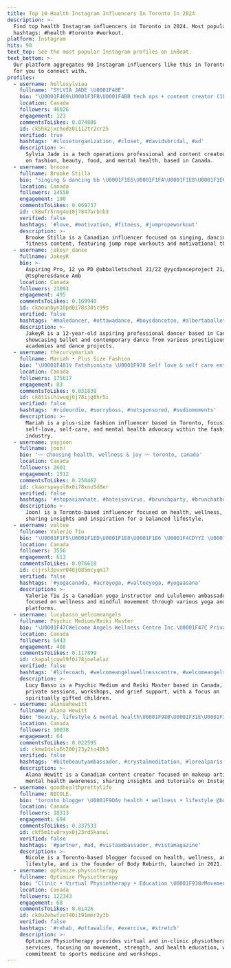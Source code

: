 ```yaml
---
title: Top 10 Health Instagram Influencers In Toronto In 2024
description: >-
  Find top health Instagram influencers in Toronto in 2024. Most popular
  hashtags: #health #toronto #workout.
platform: Instagram
hits: 90
text_top: See the most popular Instagram profiles on inBeat.
text_bottom: >-
  Our platform aggregates 90 Instagram influencers like this in Toronto, Canada
  for you to connect with.
profiles:
  - username: hellosylviaa
    fullname: "SYLVIA JADE \U0001F48E"
    bio: "\U0001F469\U0001F3FB‍\U0001F4BB tech ops + content creator (180k+ youtube subs ♡) \U0001F930\U0001F3FB mama-to-be fashion/beauty, food, & mental health ottawa/toronto | sylviajadeta@gmail.com"
    location: Canada
    followers: 46826
    engagement: 123
    commentsToLikes: 0.074886
    id: ck5hk2jxchodz0i112tr2cr25
    verified: true
    hashtags: '#closetorganization, #closet, #davidsbridal, #ad'
    description: >-
      Sylvia Jade is a tech operations professional and content creator focusing
      on fashion, beauty, food, and mental health, based in Canada.
  - username: brooxe
    fullname: Brooke Stilla
    bio: "singing & dancing bb \U0001F1E6\U0001F1FA\U0001F1E8\U0001F1E6 sweat with @skipsisters ❤️‍\U0001F525 when it rains look for rainbows \U0001F308 when it’s dark look for the stars ✨"
    location: Canada
    followers: 14550
    engagement: 190
    commentsToLikes: 0.069737
    id: ck8wfr5rmg4u10j7847arbnh3
    verified: false
    hashtags: '#love, #motivation, #fitness, #jumpropeworkout'
    description: >-
      Brooke Stilla is a Canadian influencer focused on singing, dancing, and
      fitness content, featuring jump rope workouts and motivational themes.
  - username: jakeyr_dance
    fullname: JakeyR
    bio: >-
      Aspiring Pro, 12 yo PD @abballetschool 21/22 @yycdanceproject 21/22
      @tspheresdance Amb
    location: Canada
    followers: 23093
    engagement: 495
    commentsToLikes: 0.169948
    id: ckaounbyn10pd0i78s30ic99s
    verified: false
    hashtags: '#maledancer, #ottawadance, #boysdancetoo, #albertaballet'
    description: >-
      JakeyR is a 12-year-old aspiring professional dancer based in Canada,
      showcasing ballet and contemporary dance from various prestigious
      academies and dance projects.
  - username: thecurvymariah
    fullname: Mariah • Plus Size Fashion
    bio: "\U0001F481‍♀️ Fatshionista \U0001F970 Self love & self care enthusiast \U0001F9E0 Mental health advocate \U0001F4CDToronto, Canada"
    location: Canada
    followers: 175617
    engagement: 83
    commentsToLikes: 0.031838
    id: ck8t1sihiwuqj0j78ijq8hr5i
    verified: false
    hashtags: '#rideordie, #sorryboss, #notsponsored, #sudiomoments'
    description: >-
      Mariah is a plus-size fashion influencer based in Toronto, focusing on
      self-love, self-care, and mental health advocacy within the fashion
      industry.
  - username: yayjoon
    fullname: joon!
    bio: '〰 choosing health, wellness & joy 〰 toronto, canada'
    location: Canada
    followers: 2601
    engagement: 1512
    commentsToLikes: 0.250462
    id: ckaorspayol0x0i78xnu5d8er
    verified: false
    hashtags: '#stopasianhate, #hateisavirus, #brunchparty, #brunchathome'
    description: >-
      Joon! is a Toronto-based influencer focused on health, wellness, and joy,
      sharing insights and inspiration for a balanced lifestyle.
  - username: valtee
    fullname: Valerie Tiu
    bio: "\U0001F1F5\U0001F1ED\U0001F1E8\U0001F1E6 \U0001F4CDYYZ \U0001F9D8‍♀️ @lululemon Ambassador #thesweatlife ☁️ Curator @_softlandings_ @mosaicyogato @wearejaybird @thevillij @sweatandtonic @levelbyoxford"
    location: Canada
    followers: 3556
    engagement: 613
    commentsToLikes: 0.076618
    id: cljrsl3pvvr040j085mcyqm17
    verified: false
    hashtags: '#yogacanada, #acroyoga, #valteeyoga, #yogaasana'
    description: >-
      Valerie Tiu is a Canadian yoga instructor and Lululemon ambassador,
      focused on wellness and mindful movement through various yoga and fitness
      platforms.
  - username: lucybasso_welcomeangels
    fullname: Psychic Medium/Reiki Master
    bio: "\U0001F47CWelcome Angels Wellness Centre Inc.\U0001F47C Private Sessions/Events/Workshops/Classes/Grief Support Specializing in Assisting Spiritually Gifted Children"
    location: Canada
    followers: 6443
    engagement: 486
    commentsToLikes: 0.117899
    id: ckapaljcqwl9f0i78joelelaz
    verified: false
    hashtags: '#lifecoach, #welcomeangelswellnesscentre, #welcomeangels, #psychicmedium'
    description: >-
      Lucy Basso is a Psychic Medium and Reiki Master based in Canada, offering
      private sessions, workshops, and grief support, with a focus on
      spiritually gifted children.
  - username: alanaahewitt
    fullname: Alana Hewitt
    bio: "Beauty, lifestyle & mental health\U0001F98B\U0001F31E\U0001F308 \U0001F4CD Toronto/GTA \U0001F4E9 alanahewitt@hotmail.com"
    location: Canada
    followers: 10038
    engagement: 64
    commentsToLikes: 0.022595
    id: ckmw1dxlx6t200j23y2to48h3
    verified: false
    hashtags: '#bitebeautyambassador, #crystalmeditation, #lorealparis, #blacktourmaline'
    description: >-
      Alana Hewitt is a Canadian content creator focused on makeup artistry and
      mental health awareness, sharing insights and tutorials on Instagram.
  - username: goodhealthprettylife
    fullname: NICOLE.
    bio: "toronto blogger \U0001F9DA‍♀️ health • wellness • lifestyle @bodyrebirth.co launching 2021 ."
    location: Canada
    followers: 18313
    engagement: 694
    commentsToLikes: 0.337533
    id: ckf5m1tv0rxyx0j23rd5kanul
    verified: false
    hashtags: '#partner, #ad, #vistaambassador, #vistamagazine'
    description: >-
      Nicole is a Toronto-based blogger focused on health, wellness, and
      lifestyle, and is the founder of Body Rebirth, launched in 2021.
  - username: optimize.physiotherapy
    fullname: Optimize Physiotherapy
    bio: "Clinic • Virtual Physiotherapy • Education \U0001F938‍♂️Movement + Strength + Health \U0001F1E8\U0001F1E6 Ottawa (2 locations) \U0001F3C3‍♂️ Physiotherapy & Sport Medicine \U0001F30E Workshops"
    location: Canada
    followers: 122343
    engagement: 68
    commentsToLikes: 0.01426
    id: ck0u2ehwfzo740i191mmr2y3b
    verified: false
    hashtags: '#rehab, #ottawalife, #exercise, #stretch'
    description: >-
      Optimize Physiotherapy provides virtual and in-clinic physiotherapy
      services, focusing on movement, strength, and health education, with a
      commitment to sports medicine and workshops.
---
```


